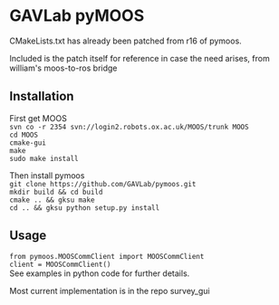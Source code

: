 # GAVLab pyMOOS #

CMakeLists.txt has already been patched from r16 of pymoos.

Included is the patch itself for reference in case the need arises, from william's moos-to-ros bridge

## Installation
First get MOOS  
`svn co -r 2354 svn://login2.robots.ox.ac.uk/MOOS/trunk MOOS`  
`cd MOOS`  
`cmake-gui`  
`make`  
`sudo make install`  

Then install pymoos  
`git clone https://github.com/GAVLab/pymoos.git`  
`mkdir build && cd build`  
`cmake .. && gksu make`  
`cd .. && gksu python setup.py install`  

## Usage
`from pymoos.MOOSCommClient import MOOSCommClient`  
`client = MOOSCommClient()`  
See examples in python code for further details.  
  
Most current implementation is in the repo survey_gui